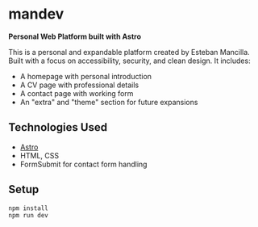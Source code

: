 # mandev

**Personal Web Platform built with Astro**

This is a personal and expandable platform created by Esteban Mancilla. Built with a focus on accessibility, security, and clean design. It includes:

- A homepage with personal introduction
- A CV page with professional details
- A contact page with working form
- An "extra" and "theme" section for future expansions

## Technologies Used

- [Astro](https://astro.build)
- HTML, CSS
- FormSubmit for contact form handling

## Setup

```bash
npm install
npm run dev
